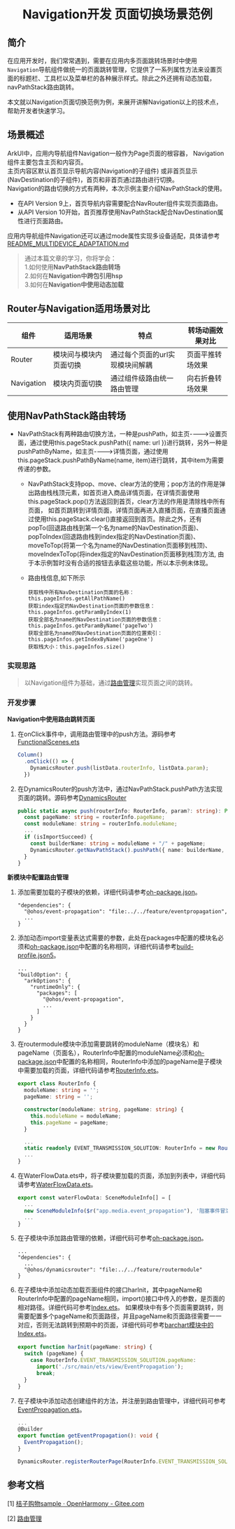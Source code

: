 <p align="center">
  <h1 align="center">Navigation开发 页面切换场景范例</h1>
</p>

## 简介

在应用开发时，我们常常遇到，需要在应用内多页面跳转场景时中使用`Navigation`导航组件做统一的页面跳转管理，它提供了一系列属性方法来设置页面的标题栏、工具栏以及菜单栏的各种展示样式。除此之外还拥有动态加载，navPathStack路由跳转。

本文就以Navigation页面切换范例为例，来展开讲解Navigation以上的技术点，帮助开发者快速学习。

## 场景概述

ArkUI中，应用内导航组件Navigation一般作为Page页面的根容器， Navigation组件主要包含主页和内容页。    
主页内容区默认首页显示导航内容(Navigation的子组件) 或非首页显示(NavDestination的子组件)，首页和非首页通过路由进行切换。  
Navigation的路由切换的方式有两种，本次示例主要介绍NavPathStack的使用。
* 在API Version 9上，首页导航内容需要配合NavRouter组件实现页面路由。
* 从API Version 10开始，首页推荐使用NavPathStack配合NavDestination属性进行页面路由。

应用内导航组件Navigation还可以通过mode属性实现多设备适配，具体请参考[README_MULTIDEVICE_ADAPTATION.md](../../doc/README_MULTIDEVICE_ADAPTATION.md)

> 通过本篇文章的学习，你将学会：    
1.如何使用**NavPathStack路由转场**  
2.如何在**Navigation中跨包引用hsp**  
3.如何在**Navigation中使用动态加载**

## Router与Navigation适用场景对比
| 组件  | 适用场景 | 特点                | 转场动画效果对比 |
|-----|------|-------------------|----------|
| Router | 模块间与模块内页面切换  | 通过每个页面的url实现模块间解耦 | 页面平推转场效果 |
| Navigation | 模块内页面切换  | 通过组件级路由统一路由管理     | 向右折叠转场效果 |

## 使用NavPathStack路由转场
* NavPathStack有两种路由切换方法，一种是pushPath，如主页---->设置页面，通过使用this.pageStack.pushPath({ name: url })进行跳转，另外一种是pushPathByName，如主页---->详情页面，通过使用this.pageStack.pushPathByName(name, item)进行跳转，其中item为需要传递的参数。

    * NavPathStack支持pop、move、clear方法的使用；pop方法的作用是弹出路由栈栈顶元素，如首页进入商品详情页面，在详情页面使用this.pageStack.pop()方法返回到首页，clear方法的作用是清除栈中所有页面，
      如首页跳转到详情页面，详情页面再进入直播页面，在直播页面通过使用this.pageStack.clear()直接返回到首页。除此之外，还有popTo(回退路由栈到第一个名为name的NavDestination页面)、
      popToIndex(回退路由栈到index指定的NavDestination页面)、moveToTop(将第一个名为name的NavDestination页面移到栈顶)、moveIndexToTop(将index指定的NavDestination页面移到栈顶)方法,
      由于本示例暂时没有合适的按钮去承载这些功能，所以本示例未体现。

    * 路由栈信息,如下所示
        ```
        获取栈中所有NavDestination页面的名称：this.pageInfos.getAllPathName()
        获取index指定的NavDestination页面的参数信息：this.pageInfos.getParamByIndex(1)
        获取全部名为name的NavDestination页面的参数信息：this.pageInfos.getParamByName('pageTwo')
        获取全部名为name的NavDestination页面的位置索引：this.pageInfos.getIndexByName('pageOne')
        获取栈大小：this.pageInfos.size()
        ```

### 实现思路

> 以Navigation组件为基础，通过[路由管理](../../feature/routermodule/README.md)实现页面之间的跳转。

### 开发步骤

**Navigation中使用路由跳转页面**

1. 在onClick事件中，调用路由管理中的push方法。源码参考[FunctionalScenes.ets](../../feature/functionalscenes/src/main/ets/FunctionalScenes.ets)
  
    ```ts
    Column()
      .onClick(() => {
        DynamicsRouter.push(listData.routerInfo, listData.param);
      })
    ```

2. 在DynamicsRouter的push方法中，通过NavPathStack.pushPath方法实现页面的跳转。源码参考[DynamicsRouter](../../feature/routermodule/src/main/ets/router/DynamicsRouter.ets)

    ```ts
    public static async push(routerInfo: RouterInfo, param?: string): Promise<void> {
      const pageName: string = routerInfo.pageName;
      const moduleName: string = routerInfo.moduleName;
      ...
      if (isImportSucceed) {
        const builderName: string = moduleName + "/" + pageName;
        DynamicsRouter.getNavPathStack().pushPath({ name: builderName, param: param });
      }
    }
    ```
   
**新模块中配置路由管理**

1. 添加需要加载的子模块的依赖，详细代码请参考[oh-package.json](../../product/entry/oh-package.json5)。

    ```
    "dependencies": {
      "@ohos/event-propagation": "file:../../feature/eventpropagation",
      ...
    }
    ```

2. 添加动态import变量表达式需要的参数，此处在packages中配置的模块名必须和[oh-package.json](../../product/entry/oh-package.json5)中配置的名称相同，详细代码请参考[build-profile.json5](../../product/entry/build-profile.json5)。

    ```
    ...
    "buildOption": {
      "arkOptions": {
        "runtimeOnly": {
          "packages": [
            "@ohos/event-propagation",
            ...
          ]
        }
      }
    }
    ```

3. 在routermodule模块中添加需要跳转的moduleName（模块名）和pageName（页面名），RouterInfo中配置的moduleName必须和[oh-package.json](../../product/entry/oh-package.json5)中配置的名称相同，RouterInfo中添加的pageName是子模块中需要加载的页面，详细代码请参考[RouterInfo.ets](./src/main/ets/constants/RouterInfo.ets)。

    ```ts
    export class RouterInfo {
      moduleName: string = '';
      pageName: string = '';
    
      constructor(moduleName: string, pageName: string) {
        this.moduleName = moduleName;
        this.pageName = pageName;
      }
    
      ...
      static readonly EVENT_TRANSMISSION_SOLUTION: RouterInfo = new RouterInfo('@ohos/event-propagation', 'EventPropagation');
      ...
    }
    ```

4. 在WaterFlowData.ets中，将子模块要加载的页面，添加到列表中，详细代码请参考[WaterFlowData.ets](../../product/entry/src/main/ets/data/WaterFlowData.ets)。

    ```ts
    export const waterFlowData: SceneModuleInfo[] = [
      ...
      new SceneModuleInfo($r("app.media.event_propagation"), '阻塞事件冒泡', RouterInfo.EVENT_TRANSMISSION_SOLUTION, '其他', 1),
      ...
    }
    ```

5. 在子模块中添加路由管理的依赖，详细代码可参考[oh-package.json](../eventpropagation/oh-package.json5)。

    ```
    ...
    "dependencies": {
      ...
      "@ohos/dynamicsrouter": "file:../../feature/routermodule"
    }
    ```

6. 在子模块中添加动态加载页面组件的接口harInit，其中pageName和RouterInfo中配置的pageName相同，import()接口中传入的参数，是页面的相对路径。详细代码可参考[Index.ets](../eventpropagation/Index.ets)。
   如果模块中有多个页面需要跳转，则需要配置多个pageName和页面路径，并且pageName和页面路径需要一一对应，否则无法跳转到预期中的页面，详细代码可参考[barchart模块中的Index.ets](../barchart/Index.ets)。

    ```ts
    export function harInit(pageName: string) {
      switch (pageName) {
        case RouterInfo.EVENT_TRANSMISSION_SOLUTION.pageName:
          import('./src/main/ets/view/EventPropagation');
          break;
      }
    }
    ```
   
7. 在子模块中添加动态创建组件的方法，并注册到路由管理中，详细代码可参考[EventPropagation.ets](../eventpropagation/src/main/ets/view/EventPropagation.ets)。

    ```ts
    ...
    @Builder
    export function getEventPropagation(): void {
      EventPropagation();
    }
    
    DynamicsRouter.registerRouterPage(RouterInfo.EVENT_TRANSMISSION_SOLUTION,wrapBuilder(getEventPropagation));
    ```

## 参考文档

[1] [桔子购物sample · OpenHarmony - Gitee.com](https://gitee.com/openharmony/applications_app_samples/tree/master/code/Solutions/Shopping/OrangeShopping)

[2] [路由管理](../../feature/routermodule/README.md)